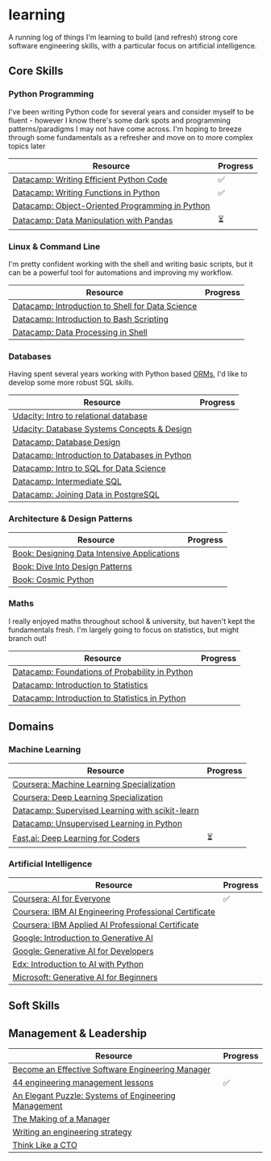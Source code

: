 # learning

A running log of things I'm learning to build (and refresh) strong core software engineering skills, with a particular focus on artificial intelligence.

## Core Skills

### Python Programming
I've been writing Python code for several years and consider myself to be fluent - however I know there's some dark spots and programming patterns/paradigms I may not have come across. I'm hoping to breeze through some fundamentals as a refresher and move on to more complex topics later

|Resource|Progress|
|---|---|
|[Datacamp: Writing Efficient Python Code](https://www.datacamp.com/courses/writing-efficient-python-code)|✅|
|[Datacamp: Writing Functions in Python](https://www.datacamp.com/courses/writing-functions-in-python)|✅|
|[Datacamp: Object-Oriented Programming in Python](https://www.datacamp.com/courses/object-oriented-programming-in-python)||
|[Datacamp: Data Manipulation with Pandas](https://app.datacamp.com/learn/courses/data-manipulation-with-pandas)|⏳|


### Linux & Command Line
I'm pretty confident working with the shell and writing basic scripts, but it can be a powerful tool for automations and improving my workflow.

|Resource|Progress|
|---|---|
|[Datacamp: Introduction to Shell for Data Science](https://www.datacamp.com/courses/introduction-to-shell-for-data-science)||
|[Datacamp: Introduction to Bash Scripting](https://www.datacamp.com/courses/introduction-to-bash-scripting)||
|[Datacamp: Data Processing in Shell](https://www.datacamp.com/courses/data-processing-in-shell)||


### Databases
Having spent several years working with Python based [ORMs](https://stackoverflow.com/a/1279678/9714115), I'd like to develop some more robust SQL skills.

|Resource|Progress|
|---|---|
|[Udacity: Intro to relational database](https://www.udacity.com/course/intro-to-relational-databases--ud197)||
|[Udacity: Database Systems Concepts & Design](https://www.udacity.com/course/database-systems-concepts-design--ud150)||
|[Datacamp: Database Design](https://www.datacamp.com/courses/database-design)||
|[Datacamp: Introduction to Databases in Python](https://www.datacamp.com/courses/introduction-to-relational-databases-in-python)||
|[Datacamp: Intro to SQL for Data Science](https://www.datacamp.com/courses/intro-to-sql-for-data-science)||
|[Datacamp: Intermediate SQL](https://www.datacamp.com/courses/intermediate-sql)||
|[Datacamp: Joining Data in PostgreSQL](https://www.datacamp.com/courses/joining-data-in-postgresql)||


### Architecture & Design Patterns

|Resource|Progress|
|---|---|
|[Book: Designing Data Intensive Applications](https://www.oreilly.com/library/view/designing-data-intensive-applications/9781491903063/)||
|[Book: Dive Into Design Patterns](https://refactoring.guru/design-patterns/book)||
|[Book: Cosmic Python](https://www.cosmicpython.com/)||


### Maths
I really enjoyed maths throughout school & university, but haven't kept the fundamentals fresh. I'm largely going to focus on statistics, but might branch out!
	
|Resource|Progress|
|---|---|
|[Datacamp: Foundations of Probability in Python](https://www.datacamp.com/courses/foundations-of-probability-in-python)||
|[Datacamp: Introduction to Statistics](https://www.datacamp.com/courses/introduction-to-statistics)||
|[Datacamp: Introduction to Statistics in Python](https://www.datacamp.com/courses/introduction-to-statistics-in-python)||


## Domains

### Machine Learning

|Resource|Progress|
|---|---|
|[Coursera: Machine Learning Specialization](https://www.coursera.org/specializations/machine-learning-introduction)||
|[Coursera: Deep Learning Specialization](https://www.coursera.org/specializations/deep-learning)||
|[Datacamp: Supervised Learning with scikit-learn](https://www.datacamp.com/courses/supervised-learning-with-scikit-learn)||
|[Datacamp: Unsupervised Learning in Python](https://www.datacamp.com/courses/unsupervised-learning-in-python)||
|[Fast.ai: Deep Learning for Coders](https://course.fast.ai/)|⏳|


### Artificial Intelligence

|Resource|Progress|
|---|---|
|[Coursera: AI for Everyone](https://www.coursera.org/learn/ai-for-everyone)|✅|
|[Coursera: IBM AI Engineering Professional Certificate](https://www.coursera.org/enroll/ai-engineer/paidmedia)||
|[Coursera: IBM Applied AI Professional Certificate](https://www.coursera.org/professional-certificates/applied-artifical-intelligence-ibm-watson-ai)||
|[Google: Introduction to Generative AI](https://www.cloudskillsboost.google/paths/118)||
|[Google: Generative AI for Developers](https://www.cloudskillsboost.google/paths/183)||
|[Edx: Introduction to AI with Python](https://www.edx.org/learn/artificial-intelligence/harvard-university-cs50-s-introduction-to-artificial-intelligence-with-python)||
|[Microsoft: Generative AI for Beginners](https://microsoft.github.io/generative-ai-for-beginners/#/)||

## Soft Skills

## Management & Leadership
|Resource|Progress|
|---|---|
|[Become an Effective Software Engineering Manager](https://www.amazon.co.uk/Become-Effective-Software-Engineering-Manager/dp/1680507249)||
|[44 engineering management lessons](https://www.defmacro.org/2014/10/03/engman.html)|✅|
|[An Elegant Puzzle: Systems of Engineering Management](https://www.amazon.co.uk/Elegant-Puzzle-Systems-Engineering-Management/dp/1732265186)||
|[The Making of a Manager](https://www.amazon.co.uk/Elegant-Puzzle-Systems-Engineering-Management/dp/1732265186)||
|[Writing an engineering strategy](https://lethain.com/eng-strategies/)||
|[Think Like a CTO](https://www.manning.com/books/think-like-a-cto)||
